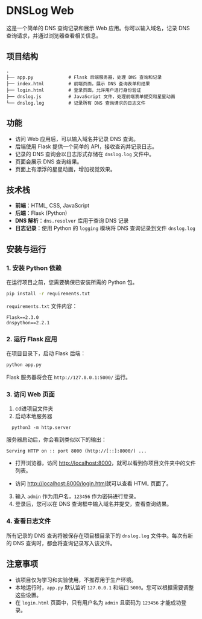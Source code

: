 # DNSLog Web

这是一个简单的 DNS 查询记录和展示 Web 应用。你可以输入域名，记录 DNS 查询请求，并通过浏览器查看相关信息。

## 项目结构

```
.
├── app.py             # Flask 后端服务器，处理 DNS 查询和记录
├── index.html         # 前端页面，展示 DNS 查询表单和结果
├── login.html         # 登录页面，允许用户进行身份验证
├── dnslog.js          # JavaScript 文件，处理前端表单提交和星星动画
└── dnslog.log         # 记录所有 DNS 查询请求的日志文件
```

## 功能

- 访问 Web 应用后，可以输入域名并记录 DNS 查询。
- 后端使用 Flask 提供一个简单的 API，接收查询并记录日志。
- 记录的 DNS 查询会以日志形式存储在 `dnslog.log` 文件中。
- 页面会展示 DNS 查询结果。
- 页面上有漂浮的星星动画，增加视觉效果。

## 技术栈

- **前端**：HTML, CSS, JavaScript
- **后端**：Flask (Python)
- **DNS 解析**：`dns.resolver` 库用于查询 DNS 记录
- **日志记录**：使用 Python 的 `logging` 模块将 DNS 查询记录到文件 `dnslog.log`

## 安装与运行

### 1. 安装 Python 依赖

在运行项目之前，您需要确保已安装所需的 Python 包。

```bash
pip install -r requirements.txt
```

`requirements.txt` 文件内容：

```
Flask==2.3.0
dnspython==2.2.1
```

### 2. 运行 Flask 应用

在项目目录下，启动 Flask 后端：

```bash
python app.py
```

Flask 服务器将会在 `http://127.0.0.1:5000/` 运行。

### 3. 访问 Web 页面

1. cd进项目文件夹
2. 启动本地服务器

```shell
  python3 -m http.server
```



服务器启动后，你会看到类似以下的输出：

  ```
Serving HTTP on :: port 8000 (http://[::]:8000/) ...
  ```

- 打开浏览器，访问 [http://localhost:8000](http://localhost:8000)，就可以看到你项目文件夹中的文件列表。

- 访问 [http://localhost:8000/login.html](http://localhost:8000/login.html)就可以查看 HTML 页面了。




3. 输入 `admin` 作为用户名，`123456` 作为密码进行登录。
4. 登录后，您可以在 DNS 查询框中输入域名并提交，查看查询结果。

### 4. 查看日志文件

所有记录的 DNS 查询将被保存在项目根目录下的 `dnslog.log` 文件中。每次有新的 DNS 查询时，都会将查询记录写入该文件。

## 注意事项

- 该项目仅为学习和实验使用，不推荐用于生产环境。
- 本地运行时，`app.py` 默认监听 `127.0.0.1` 和端口 `5000`。您可以根据需要调整这些设置。
- 在 `login.html` 页面中，只有用户名为 `admin` 且密码为 `123456` 才能成功登录。
